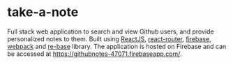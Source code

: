  # take-a-note #
Full stack web application to search and view Github users, and provide personalized notes to them. Built using [ReactJS](https://facebook.github.io/react/index.html), [react-router](https://react-router.now.sh), [firebase](https://firebase.google.com/), [webpack](https://webpack.github.io) and [re-base](https://github.com/tylermcginnis/re-base) library.
The application is hosted on Firebase and can be accessed at https://githubnotes-47071.firebaseapp.com/.


